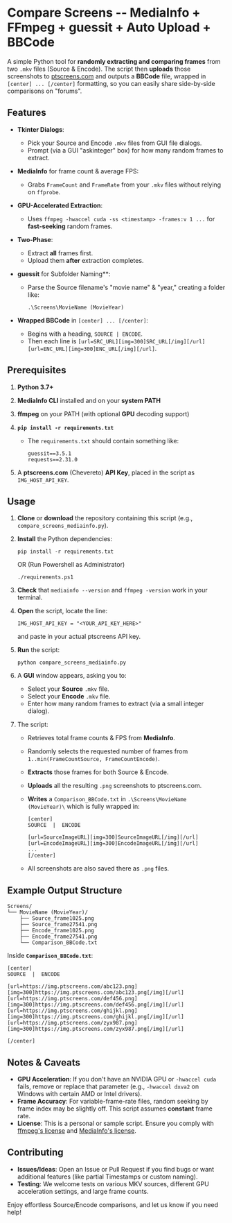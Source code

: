 Compare Screens -- MediaInfo + FFmpeg + guessit + Auto Upload + BBCode
==========================================================

A simple Python tool for **randomly extracting and comparing frames** from two `.mkv` files (Source & Encode). The script then **uploads** those screenshots to [ptscreens.com](https://ptscreens.com/) and outputs a **BBCode** file, wrapped in `[center] ... [/center]` formatting, so you can easily share side-by-side comparisons on "forums".

Features
--------

-   **Tkinter Dialogs**:
    -   Pick your Source and Encode `.mkv` files from GUI file dialogs.
    -   Prompt (via a GUI "askinteger" box) for how many random frames to extract.
-   **MediaInfo** for frame count & average FPS:
    -   Grabs `FrameCount` and `FrameRate` from your `.mkv` files without relying on `ffprobe`.
-   **GPU-Accelerated Extraction**:
    -   Uses `ffmpeg -hwaccel cuda -ss <timestamp> -frames:v 1 ...` for **fast-seeking** random frames.
-   **Two-Phase**:
    -   Extract **all** frames first.
    -   Upload them **after** extraction completes.
-   **guessit** for Subfolder Naming**:
    -   Parse the Source filename's "movie name" & "year," creating a folder like:

        ```
        .\Screens\MovieName (MovieYear)

        ```

-   **Wrapped BBCode** in `[center] ... [/center]`:
    -   Begins with a heading, `SOURCE | ENCODE`.
    -   Then each line is `[url=SRC_URL][img=300]SRC_URL[/img][/url] [url=ENC_URL][img=300]ENC_URL[/img][/url]`.

Prerequisites
-------------

1.  **Python 3.7+**
2.  **MediaInfo CLI** installed and on your **system PATH**
3.  **ffmpeg** on your PATH (with optional **GPU** decoding support)
4.  **`pip install -r requirements.txt`**
    -   The `requirements.txt` should contain something like:

        ```
        guessit==3.5.1
        requests==2.31.0

        ```

5.  A **ptscreens.com** (Chevereto) **API Key**, placed in the script as `IMG_HOST_API_KEY`.

Usage
-----

1.  **Clone** or **download** the repository containing this script (e.g., `compare_screens_mediainfo.py`).
2.  **Install** the Python dependencies:

    ```
    pip install -r requirements.txt

    ```

    OR (Run Powershell as Administrator)

    ```
    ./requirements.ps1 

    ```    

4.  **Check** that `mediainfo --version` and `ffmpeg -version` work in your terminal.
5.  **Open** the script, locate the line:

    ```
    IMG_HOST_API_KEY = "<YOUR_API_KEY_HERE>"

    ```

    and paste in your actual ptscreens API key.
6.  **Run** the script:

    ```
    python compare_screens_mediainfo.py

    ```

7.  A **GUI** window appears, asking you to:
    -   Select your **Source** `.mkv` file.
    -   Select your **Encode** `.mkv` file.
    -   Enter how many random frames to extract (via a small integer dialog).
8.  The script:
    -   Retrieves total frame counts & FPS from **MediaInfo**.
    -   Randomly selects the requested number of frames from `1..min(FrameCountSource, FrameCountEncode)`.
    -   **Extracts** those frames for both Source & Encode.
    -   **Uploads** all the resulting `.png` screenshots to ptscreens.com.
    -   **Writes** a `Comparison_BBCode.txt` in `.\Screens\MovieName (MovieYear)\` which is fully wrapped in:

        ```
        [center]
        SOURCE  |  ENCODE

        [url=SourceImageURL][img=300]SourceImageURL[/img][/url]    [url=EncodeImageURL][img=300]EncodeImageURL[/img][/url]
        ...
        [/center]

        ```

    -   All screenshots are also saved there as `.png` files.

Example Output Structure
------------------------

```
Screens/
└── MovieName (MovieYear)/
    ├── Source_frame1025.png
    ├── Source_frame27541.png
    ├── Encode_frame1025.png
    ├── Encode_frame27541.png
    └── Comparison_BBCode.txt

```

Inside **`Comparison_BBCode.txt`**:

```
[center]
SOURCE  |  ENCODE

[url=https://img.ptscreens.com/abc123.png][img=300]https://img.ptscreens.com/abc123.png[/img][/url]    [url=https://img.ptscreens.com/def456.png][img=300]https://img.ptscreens.com/def456.png[/img][/url]
[url=https://img.ptscreens.com/ghijkl.png][img=300]https://img.ptscreens.com/ghijkl.png[/img][/url]    [url=https://img.ptscreens.com/zyx987.png][img=300]https://img.ptscreens.com/zyx987.png[/img][/url]

[/center]

```

Notes & Caveats
---------------

-   **GPU Acceleration**: If you don't have an NVIDIA GPU or `-hwaccel cuda` fails, remove or replace that parameter (e.g., `-hwaccel dxva2` on Windows with certain AMD or Intel drivers).
-   **Frame Accuracy**: For variable-frame-rate files, random seeking by frame index may be slightly off. This script assumes **constant** frame rate.
-   **License**: This is a personal or sample script. Ensure you comply with [ffmpeg's license](https://ffmpeg.org/legal.html) and [MediaInfo's license](https://mediaarea.net/en/MediaInfo/License).

Contributing
------------

-   **Issues/Ideas**: Open an Issue or Pull Request if you find bugs or want additional features (like partial Timestamps or custom naming).
-   **Testing**: We welcome tests on various MKV sources, different GPU acceleration settings, and large frame counts.

Enjoy effortless Source/Encode comparisons, and let us know if you need help!
